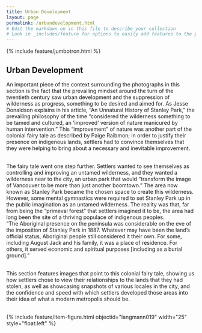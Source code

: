 ```yaml
---
title: Urban Development
layout: page
permalink: /urbandevelopment.html
# Edit the markdown on in this file to describe your collection
# Look in _includes/feature for options to easily add features to the page
---
```

{% include feature/jumbotron.html %}

## Urban Development

An important piece of the context surrounding the photographs in this section is the fact that the prevailing mindset around the turn of the twentieth century saw urban development and the suppression of wilderness as progress, something to be desired and aimed for. As Jesse Donaldson explains in his article, “An Unnatural History of Stanley Park,” the prevailing philosophy of the time “considered the wilderness something to be tamed and cultured, an ‘improved’ version of nature manicured by human intervention.”  This “improvement” of nature was another part of the colonial fairy tale as described by Paige Raibmon; in order to justify their presence on indigenous lands, settlers had to convince themselves that they were helping to bring about a necessary and inevitable improvement.<br><br>

The fairy tale went one step further. Settlers wanted to see themselves as controlling and improving an untamed wilderness, and they wanted a wilderness near to the city, an urban park that would “transform the image of Vancouver to be more than just another boomtown.”  The area now known as Stanley Park became the chosen space to create this wilderness. However, some mental gymnastics were required to set Stanley Park up in the public imagination as an untamed wilderness. The reality was that, far from being the “primeval forest” that settlers imagined it to be, the area had long been the site of a thriving populace of indigenous peoples.<br>
“The Aboriginal presence on the peninsula was considerable on the eve of the imposition of Stanley Park in 1887. Whatever may have been the land’s official status, Aboriginal people still considered it their own. For some, including August Jack and his family, it was a place of residence. For others, it served economic and spiritual purposes [including as a burial ground].”<br><br>

This section features images that point to this colonial fairy tale, showing us how settlers chose to view their relationships to the lands that they had stolen, as well as showcasing snapshots of various locales in the city, and the confidence and speed with which settlers developed those areas into their idea of what a modern metropolis should be.<br><br>

  {% include feature/item-figure.html objectid="langmann019" width="25" style="float:left" %}
